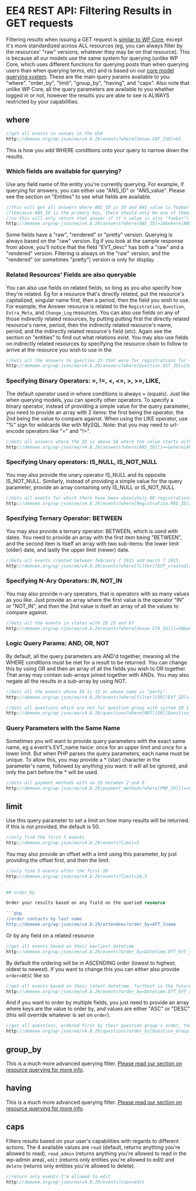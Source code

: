 # EE4 REST API: Filtering Results in GET requests

Filtering results when issuing a GET request is [similar to WP Core](http://v2.wp-api.org/reference/posts/), except it's more standardized across ALL resources (eg, you can always filter by the resources' "raw" versions, whatever they may be on that resource). This is because all our models use the same system for querying (unlike WP Core, which uses different functions for querying posts than when querying users than when querying terms, etc) and is based on our [core model querying system](../G--Model-System/model-querying.md). These are the main query params available to you: "where", "order_by", "limit", "group_by", "having", and "caps". Also note that unlike WP Core, all the query parameters are available to you whether logged in or not, however the results you are able to see is ALWAYS restricted by your capabilities.

## where

```php
//get all events in venues in the USA
http://demoee.org/wp-json/ee/v4.8.29/events?where[Venue.CNT_ISO]=US
```

This is how you add WHERE conditions onto your query to narrow down the results.

### Which fields are available for querying?

Use any field name of the entity you're currently querying. For example, if querying for answers, you can either use "ANS_ID" or "ANS_value". Please see the section on "Entities" to see what fields are available.

```php
//This will get all answers where ANS_ID is 10 and ANS_value is foobar 
//(because ANS_ID is the primary key, there should only be one of them; 
//so this will only return that answer if it's value is also "foobar")
http://demoee.org/wp-json/ee/v4.8.29/answers?where[ANS_ID]=10&where[ANS_value]=foobar
```

Some fields have a "raw", "rendered" or "pretty" version. Querying is always based on the "raw" version. Eg if you look at the sample response from above, you'll notice that the field "EVT_desc" has both a "raw" and a "rendered" version. Filtering is always on the "raw" version, and the "rendered" (or sometimes "pretty") version is only for display.

### Related Resources' Fields are also queryable

You can also use fields on related fields, so long as you also specify how they're related. Eg for a resource that's directly related, put the resource's capitalized, singular name first, then a period, then the field you wish to use. For example, the Answer resource is related to the `Registration`, `Question`, `Extra_Meta`, and `Change_Log` resources. You can also use fields on any of those indirectly related resources, by putting putting first the directly related resource's name, period, then the indirectly related resource's name, period, and the indirectly related resource's field (etc). Again see the section on "entities" to find out what relations exist.
You may also use fields on indirectly related resources by specifying the resource chain to follow to arrive at the resource you wish to use in the

```php
//Gets all the answers to question 23 that were for registrations for transaction 43.
http://demoee.org/wp-json/ee/v4.8.29/answers?where[Question.QST_ID]=23&where[Registration.Transaction.TXN_ID]=43
```

### Specifying Binary Operators: =, !=, <, <=, >, >=, LIKE,

The default operator used in where conditions is always = (equals). Just like when querying models, you can specify other operators.
To specify a binary operator, instead of providing a simple value for the query parameter, you need to provide an array with 2 items: the first being the operator, the 2nd being the value to compare against.
When using the LIKE operator, use "%" sign for wildcards like with MySQL.
Note: that you may need to url-encode operators like "=" and "!=".

```php
//Gets all answers where the ID is above 56 where the value starts with darth
http://demoee.org/wp-json/ee/v4.8.29/answers?where[ANS_ID][]=<&where[ANS_ID][]=56&where[ANS_value][]=LIKE&where[ANS_value][]=darth%
```

### Specifying Unary operators: IS_NULL, IS_NOT_NULL

You may also provide the unary operator IS_NULL and its opposite IS_NOT_NULL. Similarly, instead of providing a simple value for the query parameter, provide an array containing only IS_NULL or IS_NOT_NULL

```php
//Gets all events for which there have been absolutely NO registrations (even incomplete ones)
http://demoee.org/wp-json/ee/v4.8.29/events?where[Registration.REG_ID][]=IS_NULL
```

### Specifying Ternary Operator: BETWEEN

You may also provide a ternary operator: BETWEEN, which is used with dates. You need to provide an array with the first item being "BETWEEN", and the second item is itself an array with two sub-items: the lower limit (older) date, and lastly the upper limit (newer) date.

```php
//Gets all events created between february 7 2015 and march 7 2015
http://demoee.org/wp-json/ee/v4.8.29/events?where[filter][EVT_created][0]=BETWEEN&where[filter][EVT_created][1][]=2015-02-07T23:19:57&where[filter][EVT_created][1][]=2015-03-07T23:19:57
```

### Specifying N-Ary Operators: IN, NOT_IN

You may also provide n-ary operators, that is operators with as many values as you like. Just provide an array where the first value is the operator "IN" or "NOT_IN", and then the 2nd value is itself an array of all the values to compare against.

```php
//Gets all the events in states with ID 23 and 87
http://demoee.org/wp-sjon/ee/v4.8.29/events?where[Venue.STA_ID][]=IN&where[Venue.STA_ID][]=23&where[Venue.STA_ID][]=87
```

### Logic Query Params: AND, OR, NOT

By default, all the query parameters are AND'd together, meaning all the WHERE conditions must be met for a result to be returned. You can change this by using OR and then an array of all the fields you wish to OR together. That array may contain sub-arrays joined together with ANDs. You may also negate all the results in a sub-array by using NOT.

```php
//Gets all the events whose ID is 12 or whose name is "party".
http://demoee.org/wp-json/ee/v4.8.29/events?where[filter][OR][EVT_ID]=12&where[filter][OR][EVT_name]=party

//Gets all questions which are not for question group with system ID 1 or 2 (see "Query Parameters with the same Name" for an explanation of the star)
http://demoee.org/wp-json/ee/v4.8.29/questions?where[NOT][OR][Question_Group.QSG_system]=1&where[NOT][OR][Question_Group.QSG_system*]=2
```

### Query Parameters with the Same Name

Sometimes you will want to provide query parameters with the exact same name, eg a event's EVT_name twice: once for an upper limit and once for a lower limit. But when PHP parses the query parameters, each name must be unique. To allow this, you may provide a * (star) character in the parameter's name, followed by anything you want: it will all be ignored, and only the part before the * will be used.

```php
//Gets all payment methods with an ID between 2 and 8
http://demoee.org/wp-json/ee/v4.8.29/payment_methods?where[PMD_ID][]=<&where[PMD_ID][]=9&where[filter][PMD_ID*lower_range_limit][]=<&where[PMD_ID*lower_range_limit][]=2
```

## limit

Use this query parameter to set a limit on how many results will be returned. If this is not provided, the default is 50.

```php
//only find the first 5 events
http://demoee.org/wp-json/ee/v4.8.29/events?limit=5
```

You may also provide an offset with a limit using this parameter, by just providing the offset first, and then the limit.

```php
//only find 5 events after the first 10
http://demoee.org/wp-json/ee/v4.8.29/events?limit=10,5
``

## order_by

Order your results based on any field on the queried resource

```php
//order contacts by last name
http://demoee.org/wp-json/ee/v4.8.29/attendees?order_by=ATT_lname
```

Or by any field on a related resource

```php
//get all events based on their earliest datetime
http://demoee.org/wp-json/ee/v4.8.29/events?order_by=Datetime.DTT_EVT_start
```

By default the ordering will be in ASCENDING order (lowest to highest; oldest to newest). If you want to change this you can either also provide `order=DESC` like so

```php
//get all events based on their latest datetime, farthest in the future first and going back in time
http://demoee.org/wp-json/ee/v4.8.29/events?order_by=Datetime.DTT_EVT_start&order=DESC
```

And if you want to order by multiple fields, you just need to provide an array where keys are the value to order by, and values are either "ASC" or "DESC" (this will override whatever is set on `order`).

```php
//get all questions, ordered first by their question group's order, then by their question's order
http://demoee.org/wp-json/ee/v4.8.29/questions?order_by[Question_Group.QSG_order]=ASC&order_by[QST_order]=ASC
```

## group_by

This is a much more advanced querying filter. [Please read our section on resource querying for more info](../G--Model-System/model-querying.php).

## having

This is a much more advanced querying filter. [Please read our section on resource querying for more info](../G--Model-System/model-querying.php).

## caps

Filters results based on your user's capabilities with regards to different actions. The 4 available values are `read` (default, returns anything you're allowed to read), `read_admin` (returns anything you're allowed to read in the wp-admin area), `edit` (returns only entities you're allowed to edit) and `delete` (returns only entities you're allowed to delete).

```php
//return only events I'm allowed to edit
http://demoee.org/wp-json/ee/v4.8.29/events?caps=edit
```